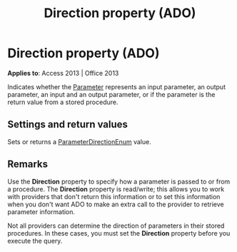 ﻿---
title: Direction property (ADO)
TOCTitle: Direction property (ADO)
ms:assetid: 51a94abb-7ce9-9adb-2b76-5391eb9f6863
ms:mtpsurl: https://msdn.microsoft.com/library/JJ249262(v=office.15)
ms:contentKeyID: 48544823
ms.date: 09/18/2015
mtps_version: v=office.15
---

# Direction property (ADO)


**Applies to**: Access 2013 | Office 2013

Indicates whether the [Parameter](parameter-object-ado.md) represents an input parameter, an output parameter, an input and an output parameter, or if the parameter is the return value from a stored procedure.

## Settings and return values

Sets or returns a [ParameterDirectionEnum](parameterdirectionenum.md) value.

## Remarks

Use the **Direction** property to specify how a parameter is passed to or from a procedure. The **Direction** property is read/write; this allows you to work with providers that don't return this information or to set this information when you don't want ADO to make an extra call to the provider to retrieve parameter information.

Not all providers can determine the direction of parameters in their stored procedures. In these cases, you must set the **Direction** property before you execute the query.

